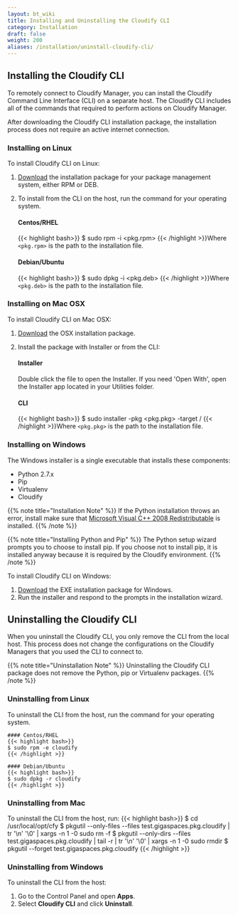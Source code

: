 ```yaml
---
layout: bt_wiki
title: Installing and Uninstalling the Cloudify CLI
category: Installation
draft: false
weight: 200
aliases: /installation/uninstall-cloudify-cli/
---
```

## Installing the Cloudify CLI

To remotely connect to Cloudify Manager, you can install the Cloudify Command Line Interface (CLI) on a separate host. The Cloudify CLI includes all of the commands that required to perform actions on Cloudify Manager.

After downloading the Cloudify CLI installation package, the installation process does not require an active internet connection.

### Installing on Linux

To install Cloudify CLI on Linux:

1. [Download](http://cloudify.co/downloads/get_cloudify.html) the installation package for your package management system, either RPM or DEB.
1. To install from the CLI on the host, run the command for your operating system.
     
    #### Centos/RHEL
    {{< highlight bash>}}
    $ sudo rpm -i <pkg.rpm>
    {{< /highlight >}}Where `<pkg.rpm>` is the path to the installation file.

    #### Debian/Ubuntu
    {{< highlight bash>}}
    $ sudo dpkg -i <pkg.deb>
    {{< /highlight >}}Where `<pkg.deb>` is the path to the installation file.

### Installing on Mac OSX

To install Cloudify CLI on Mac OSX:

1. [Download](http://cloudify.co/downloads/get_cloudify.html) the OSX installation package.
1. Install the package with Installer or from the CLI:
   
    #### Installer
    Double click the file to open the Installer. If you need 'Open With', open the Installer app located in your Utilities folder.
   
    #### CLI
    {{< highlight bash>}}
    $ sudo installer -pkg <pkg.pkg> -target /
    {{< /highlight >}}Where `<pkg.pkg>` is the path to the installation file.
    
### Installing on Windows

The Windows installer is a single executable that installs these components:

* Python 2.7.x
* Pip
* Virtualenv
* Cloudify

{{% note title="Installation Note" %}}
If the Python installation throws an error, install make sure that [Microsoft Visual C++ 2008 Redistributable](https://www.microsoft.com/en-us/download/details.aspx?id=29) is installed.
{{% /note %}}

{{% note title="Installing Python and Pip" %}}
The Python setup wizard prompts you to choose to install pip. If you choose not to install pip, it is installed anyway because it is required by the Cloudify environment.
{{% /note %}}

To install Cloudify CLI on Windows:

1. [Download](http://cloudify.co/downloads) the EXE installation package for Windows.
1. Run the installer and respond to the prompts in the installation wizard.

## Uninstalling the Cloudify CLI

When you uninstall the Cloudify CLI, you only remove the CLI from the local host. This process does not change the configurations on the Cloudify Managers that you used the CLI to connect to.

{{% note title="Uninstallation Note" %}}
Uninstalling the Cloudify CLI package does not remove the Python, pip or Virtualenv packages.
{{% /note %}}

### Uninstalling from Linux

To uninstall the CLI from the host, run the command for your operating system.

    #### Centos/RHEL
    {{< highlight bash>}}
    $ sudo rpm -e cloudify
    {{< /highlight >}}

    #### Debian/Ubuntu
    {{< highlight bash>}}
    $ sudo dpkg -r cloudify
    {{< /highlight >}}
    
### Uninstalling from Mac

To uninstall the CLI from the host, run:
{{< highlight bash>}}
     $ cd /usr/local/opt/cfy
     $ pkgutil --only-files --files test.gigaspaces.pkg.cloudify | tr '\n' '\0' | xargs -n 1 -0 sudo rm -f
     $ pkgutil --only-dirs --files test.gigaspaces.pkg.cloudify | tail -r | tr '\n' '\0' | xargs -n 1 -0 sudo rmdir
     $ pkgutil --forget test.gigaspaces.pkg.cloudify
     {{< /highlight >}} 

### Uninstalling from Windows

To uninstall the CLI from the host:

1. Go to the Control Panel and open **Apps**.
1. Select **Cloudify CLI** and click **Uninstall**.
